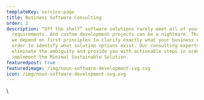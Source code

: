 ```yaml
---
templateKey: service-page
title: Business Software Consulting
order: 2
description: “Off the shelf” software solutions rarely meet all of your
  requirements. And custom development projects can be a nightmare. That's why
  we depend on first principles to clarify exactly what your business needs in
  order to identify what solution options exist. Our consulting experts will
  eliminate the ambiguity and provide you with actionable steps in order to
  implement the Minimal Sustainable Solution.
featuredpost: true
featuredimage: /img/noun-software-development-svg.svg
icon: /img/noun-software-development-svg.svg
---
```

\